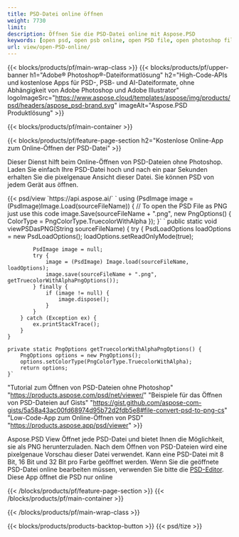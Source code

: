```yaml
---
title: PSD-Datei online öffnen
weight: 7730
limit: 
description: Öffnen Sie die PSD-Datei online mit Aspose.PSD
keywords: [open psd, open psb online, open PSD file, open photoshop file, preview psd]
url: view/open-PSD-online/
---
```


{{< blocks/products/pf/main-wrap-class >}}
{{< blocks/products/pf/upper-banner h1="Adobe® Photoshop®-Dateiformatlösung" h2="High-Code-APIs und kostenlose Apps für PSD-, PSB- und AI-Dateiformate, ohne Abhängigkeit von Adobe Photoshop und Adobe Illustrator" logoImageSrc="https://www.aspose.cloud/templates/aspose/img/products/psd/headers/aspose_psd-brand.svg" imageAlt="Aspose.PSD Produktlösung" >}}

{{< blocks/products/pf/main-container >}}

{{< blocks/products/pf/feature-page-section h2="Kostenlose Online-App zum Online-Öffnen der PSD-Datei" >}}
<p>Dieser Dienst hilft beim Online-Öffnen von PSD-Dateien ohne Photoshop. Laden Sie einfach Ihre PSD-Datei hoch und nach ein paar Sekunden erhalten Sie die pixelgenaue Ansicht dieser Datei. Sie können PSD von jedem Gerät aus öffnen.</p>
{{< psd/view `https://api.aspose.ai/` 
`    using (PsdImage image = (PsdImage)Image.Load(sourceFileName))
    {
	    // To open the PSD File as PNG just use this code
        image.Save(sourceFileName + ".png",  new PngOptions() {  ColorType = PngColorType.TruecolorWithAlpha });
    }` 	`    public static void viewPSDasPNG(String sourceFileName) {
        try {
            PsdLoadOptions loadOptions = new PsdLoadOptions();
            loadOptions.setReadOnlyMode(true);
            
            PsdImage image = null;
            try {
                image = (PsdImage) Image.load(sourceFileName, loadOptions);
                image.save(sourceFileName + ".png", getTruecolorWithAlphaPngOptions());
            } finally {
                if (image != null) {
                    image.dispose();
                }
            }
        } catch (Exception ex) {
            ex.printStackTrace();
        }
    }
    
    private static PngOptions getTruecolorWithAlphaPngOptions() {
        PngOptions options = new PngOptions();
        options.setColorType(PngColorType.TruecolorWithAlpha);
        return options;
    }` 
"Tutorial zum Öffnen von PSD-Dateien ohne Photoshop" "https://products.aspose.com/psd/net/viewer/" 
"Beispiele für das Öffnen von PSD-Dateien auf Gists" "https://gist.github.com/aspose-com-gists/5a58a43ac00fd68974d95b72d2fdb5e8#file-convert-psd-to-png-cs" 
"Low-Code-App zum Online-Öffnen von PSD" "https://products.aspose.app/psd/viewer" >}}
<p>Aspose.PSD View Öffnet jede PSD-Datei und bietet Ihnen die Möglichkeit, sie als PNG herunterzuladen. Nach dem Öffnen von PSD-Dateien wird eine pixelgenaue Vorschau dieser Datei verwendet. Kann eine PSD-Datei mit 8 Bit, 16 Bit und 32 Bit pro Farbe geöffnet werden. Wenn Sie die geöffnete PSD-Datei online bearbeiten müssen, verwenden Sie bitte die <a href="https://products.aspose.app/psd/editor">PSD-Editor</a>. Diese App öffnet die PSD nur online</p>
{{< /blocks/products/pf/feature-page-section >}}
{{< /blocks/products/pf/main-container >}}


{{< /blocks/products/pf/main-wrap-class >}}

{{< blocks/products/products-backtop-button >}}
{{< psd/tize >}}
